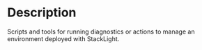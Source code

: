 # Description

Scripts and tools for running diagnostics or actions to manage an environment
deployed with StackLight.

